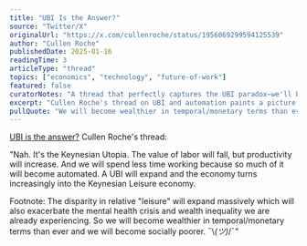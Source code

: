 ```yaml
---
title: "UBI Is the Answer?"
source: "Twitter/X"
originalUrl: "https://x.com/cullenroche/status/1956069299594125539"
author: "Cullen Roche"
publishedDate: 2025-01-16
readingTime: 3
articleType: "thread"
topics: ["economics", "technology", "future-of-work"]
featured: false
curatorNotes: "A thread that perfectly captures the UBI paradox—we'll become 'wealthier in temporal/monetary terms than ever and socially poorer.' The mental health and inequality implications of a leisure economy are rarely discussed this clearly. The shrug emoji at the end says everything about our resignation to this trajectory."
excerpt: "Cullen Roche's thread on UBI and automation paints a picture of the 'Keynesian Leisure economy'—where we become temporally and monetarily wealthier but socially poorer, with massive disparities in relative leisure."
pullQuote: "We will become wealthier in temporal/monetary terms than ever and we will become socially poorer."
---
```


[UBI is the answer?](https://x.com/cullenroche/status/1956069299594125539) Cullen Roche's thread:

"Nah. It's the Keynesian Utopia. The value of labor will fall, but productivity will increase. And we will spend less time working because so much of it will become automated. A UBI will expand and the economy turns increasingly into the Keynesian Leisure economy.

Footnote: The disparity in relative "leisure" will expand massively which will also exacerbate the mental health crisis and wealth inequality we are already experiencing. So we will become wealthier in temporal/monetary terms than ever and we will become socially poorer. ¯\\_(ツ)_/¯"